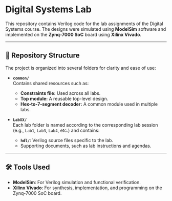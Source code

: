 # Digital Systems Lab

This repository contains Verilog code for the lab assignments of the Digital Systems course. The designs were simulated using **ModelSim** software and implemented on the **Zynq-7000 SoC** board using **Xilinx Vivado**.

---

## 📂 Repository Structure
The project is organized into several folders for clarity and ease of use:

- **`common/`**  
  Contains shared resources such as:
  - **Constraints file:** Used across all labs.
  - **Top module:** A reusable top-level design.
  - **Hex-to-7-segment decoder:** A common module used in multiple labs.

- **`LabXX/`**  
  Each lab folder is named according to the corresponding lab session (e.g., `Lab1`, `Lab3`, `Lab4`, etc.) and contains:
  - **`hdl/`**: Verilog source files specific to the lab.
  - Supporting documents, such as lab instructions and agendas.

---

## 🛠️ Tools Used
- **ModelSim**: For Verilog simulation and functional verification.
- **Xilinx Vivado**: For synthesis, implementation, and programming on the Zynq-7000 SoC board.